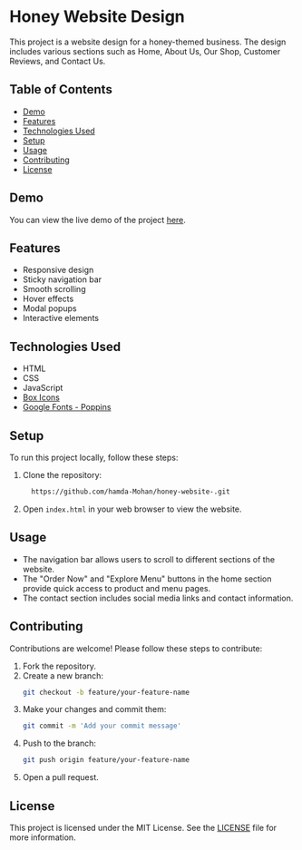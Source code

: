 # Honey Website Design

This project is a website design for a honey-themed business. The design includes various sections such as Home, About Us, Our Shop, Customer Reviews, and Contact Us.

## Table of Contents

- [Demo](#demo)
- [Features](#features)
- [Technologies Used](#technologies-used)
- [Setup](#setup)
- [Usage](#usage)
- [Contributing](#contributing)
- [License](#license)

## Demo

You can view the live demo of the project [here](#).

## Features

- Responsive design
- Sticky navigation bar
- Smooth scrolling
- Hover effects
- Modal popups
- Interactive elements

## Technologies Used

- HTML
- CSS
- JavaScript
- [Box Icons](https://boxicons.com/)
- [Google Fonts - Poppins](https://fonts.google.com/specimen/Poppins)

## Setup

To run this project locally, follow these steps:

1. Clone the repository:
    ```bash
      https://github.com/hamda-Mohan/honey-website-.git    
    ```

2. Open `index.html` in your web browser to view the website.

## Usage

- The navigation bar allows users to scroll to different sections of the website.
- The "Order Now" and "Explore Menu" buttons in the home section provide quick access to product and menu pages.
- The contact section includes social media links and contact information.

## Contributing

Contributions are welcome! Please follow these steps to contribute:

1. Fork the repository.
2. Create a new branch:
    ```bash
    git checkout -b feature/your-feature-name
    ```
3. Make your changes and commit them:
    ```bash
    git commit -m 'Add your commit message'
    ```
4. Push to the branch:
    ```bash
    git push origin feature/your-feature-name
    ```
5. Open a pull request.

## License

This project is licensed under the MIT License. See the [LICENSE](LICENSE) file for more information.
